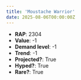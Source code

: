 ```yaml
---
title: 'Moustache Warrior'
date: 2025-08-06T00:00:00Z
---
```

- **RAP**: 2304
- **Value**: -1
- **Demand level**: -1
- **Trend**: -1
- **Projected?**: True
- **Hyped?**: True
- **Rare?**: True
